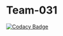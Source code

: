 # Team-031
[![Codacy Badge](https://api.codacy.com/project/badge/Grade/42c279f4165e4482ad0e35627ff3290f)](https://app.codacy.com/gh/BuildForSDG/Team-031?utm_source=github.com&utm_medium=referral&utm_content=BuildForSDG/Team-031&utm_campaign=Badge_Grade_Dashboard)
